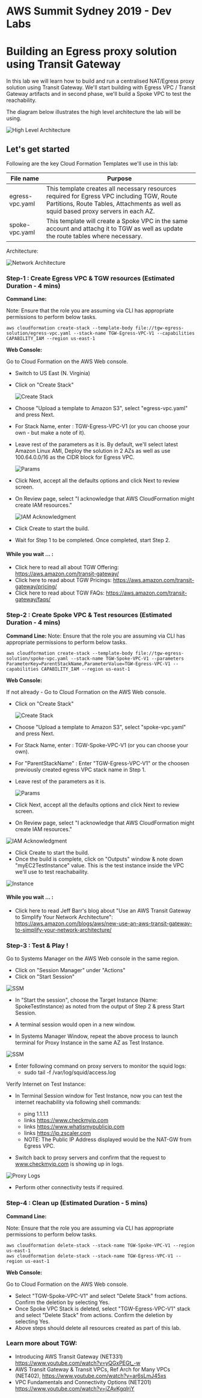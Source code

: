 # AWS Summit Sydney 2019 - Dev Labs
# Building an Egress proxy solution using Transit Gateway
In this lab we will learn how to build and run a centralised NAT/Egress proxy solution using Transit Gateway. We'll start building with Egress VPC / Transit Gateway artifacts and in second phase, we'll build a Spoke VPC to test the reachability.

The diagram below illustrates the high level architecture the lab will be using. 

  ![High Level Architecture](tgw-egress-solution/images/lab-overview.png)

## Let's get started

Following are the key Cloud Formation Templates we'll use in this lab:

| File name | Purpose |
|-----------|---------|
|egress-vpc.yaml| This template creates all necessary resources required for Egress VPC including TGW, Route Partitions, Route Tables, Attachments as well as squid based proxy servers in each AZ.|
|spoke-vpc.yaml| This template will create a Spoke VPC in the same account and attachg it to TGW as well as update the route tables where necessary.|

Architecture:

![Network Architecture](tgw-egress-solution/images/lab-detailed.png)


### Step-1 : Create Egress VPC & TGW resources (Estimated Duration - 4 mins)
**Command Line:**

Note: Ensure that the role you are assuming via CLI has appropriate permissions to perform below tasks.

```
aws cloudformation create-stack --template-body file://tgw-egress-solution/egress-vpc.yaml --stack-name TGW-Egress-VPC-V1 --capabilities CAPABILITY_IAM --region us-east-1
```

**Web Console:**

Go to Cloud Formation on the AWS Web console.

- Switch to US East (N. Virginia)
- Click on "Create Stack"

  ![Create Stack](tgw-egress-solution/images/diagram1.png)

- Choose "Upload a template to Amazon S3", select "egress-vpc.yaml" and press Next.
- For Stack Name, enter : TGW-Egress-VPC-V1 (or you can choose your own - but make a note of it).
- Leave rest of the parameters as it is. By default, we'll select latest Amazon Linux AMI, Deploy the solution in 2 AZs as well as use 100.64.0.0/16 as the CIDR block for Egress VPC.
  
  ![Params](tgw-egress-solution/images/diagram2.png)

- Click Next, accept all the defaults options and click Next to review screen.
- On Review page, select "I acknowledge that AWS CloudFormation might create IAM resources."

  ![IAM Acknowledgment](tgw-egress-solution/images/diagram3.png)

- Click Create to start the build.
- Wait for Step 1 to be completed. Once completed, start Step 2.

#### While you wait ... :

- Click here to read all about TGW Offering: https://aws.amazon.com/transit-gateway/
- Click here to read about TGW Pricings: https://aws.amazon.com/transit-gateway/pricing/
- Click here to read about TGW FAQs: https://aws.amazon.com/transit-gateway/faqs/

### Step-2 : Create Spoke VPC & Test resources (Estimated Duration - 4 mins)

**Command Line:**
Note: Ensure that the role you are assuming via CLI has appropriate permissions to perform below tasks.

```
aws cloudformation create-stack --template-body file://tgw-egress-solution/spoke-vpc.yaml --stack-name TGW-Spoke-VPC-V1 --parameters ParameterKey=ParentStackName,ParameterValue=TGW-Egress-VPC-V1 --capabilities CAPABILITY_IAM --region us-east-1
```

**Web Console:**

If not already - Go to Cloud Formation on the AWS Web console.

- Click on "Create Stack"

  ![Create Stack](tgw-egress-solution/images/diagram1.png)

- Choose "Upload a template to Amazon S3", select "spoke-vpc.yaml" and press Next.
- For Stack Name, enter : TGW-Spoke-VPC-V1 (or you can choose your own).
- For "ParentStackName" : Enter "TGW-Egress-VPC-V1" or the choosen previously created egress VPC stack name in Step 1.
- Leave rest of the parameters as it is.

  ![Params](tgw-egress-solution/images/diagram4.png)

- Click Next, accept all the defaults options and click Next to review screen.
- On Review page, select "I acknowledge that AWS CloudFormation might create IAM resources."

![IAM Acknowledgment](tgw-egress-solution/images/diagram3.png)

- Click Create to start the build.
- Once the build is complete, click on "Outputs" window & note down "myEC2TestInstance" value. This is the test instance inside the VPC we'll use to test reachabaility.

![Instance](tgw-egress-solution/images/diagram5.png)

#### While you wait ... :

- Click here to read Jeff Barr's blog about "Use an AWS Transit Gateway to Simplify Your Network Architecture": https://aws.amazon.com/blogs/aws/new-use-an-aws-transit-gateway-to-simplify-your-network-architecture/


### Step-3 : Test & Play ! 

Go to Systems Manager on the AWS Web console in the same region.

- Click on "Session Manager" under "Actions"
- Click on "Start Session"

![SSM](tgw-egress-solution/images/diagram6.png)

- In "Start the session", choose the Target Instance (Name: SpokeTestInstance) as noted from the output of Step 2 & press Start Session.
- A terminal session would open in a new window.

- In Systems Manager Window, repeat the above process to launch terminal for Proxy Instance in the same AZ as Test Instance.

![SSM](tgw-egress-solution/images/diagram7.png)

- Enter following command on proxy servers to monitor the squid logs:
  - sudo tail -f /var/log/squid/access.log

Verify Internet on Test Instance:

- In Terminal Session window for Test Instance, now you can test the internet reachability via following shell commands:
  - ping 1.1.1.1
  - links https://www.checkmyip.com
  - links https://www.whatismypublicip.com
  - links https://ip.zscaler.com
  - NOTE: The Public IP Address displayed would be the NAT-GW from Egress VPC.

- Switch back to proxy servers and confirm that the request to www.checkmyip.com is showing up in logs.

![Proxy Logs](tgw-egress-solution/images/diagram9.png)

- Perform other connectivity tests if required.


### Step-4 : Clean up (Estimated Duration - 5 mins)


**Command Line:**

Note: Ensure that the role you are assuming via CLI has appropriate permissions to perform below tasks.


```
aws cloudformation delete-stack --stack-name TGW-Spoke-VPC-V1 --region us-east-1
aws cloudformation delete-stack --stack-name TGW-Egress-VPC-V1 --region us-east-1
```

**Web Console:**

Go to Cloud Formation on the AWS Web console.

- Select "TGW-Spoke-VPC-V1" and select "Delete Stack" from actions. Confirm the deletion by selecting Yes.
- Once Spoke VPC Stack is deleted, select "TGW-Egress-VPC-V1" stack and select "Delete Stack" from actions. Confirm the deletion by selecting Yes.
- Above steps should delete all resources created as part of this lab.


### Learn more about TGW:

- Introducing AWS Transit Gateway (NET331) https://www.youtube.com/watch?v=yQGxPEGt_-w
- AWS Transit Gateway & Transit VPCs, Ref Arch for Many VPCs (NET402), https://www.youtube.com/watch?v=ar6sLmJ45xs
- VPC Fundamentals and Connectivity Options (NET201) https://www.youtube.com/watch?v=jZAvKgqlrjY
